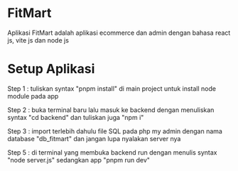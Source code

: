 # FitMart

Aplikasi FitMart adalah aplikasi ecommerce dan admin dengan bahasa react js, vite js dan node js

# Setup Aplikasi

Step 1 :
tuliskan syntax "pnpm install" di main project untuk install node module pada app

Step 2 :
buka terminal baru lalu masuk ke backend dengan menuliskan syntax "cd backend" dan tuliskan juga "npm i"

Step 3 :
import terlebih dahulu file SQL pada php my admin dengan nama database "db_fitmart" dan jangan lupa nyalakan server nya

Step 5 :
di terminal yang membuka backend run dengan menulis syntax "node server.js" sedangkan app "pnpm run dev"
